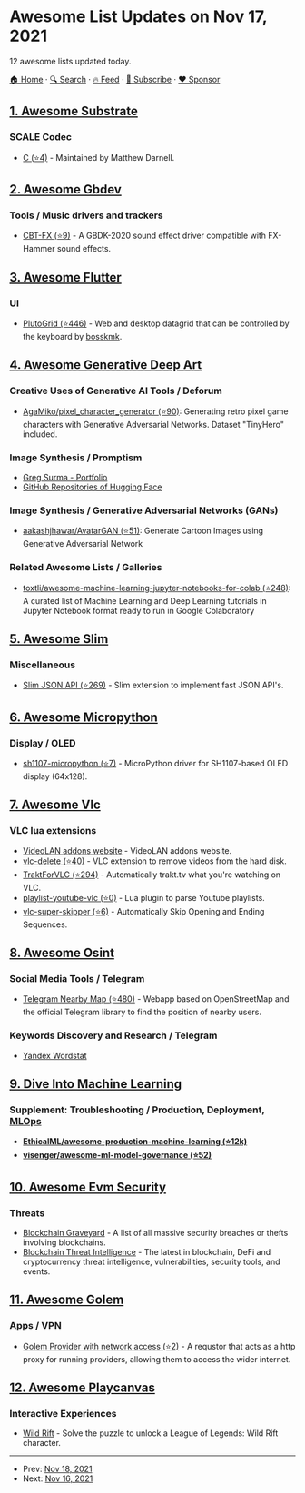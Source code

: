 # Awesome List Updates on Nov 17, 2021

12 awesome lists updated today.

[🏠 Home](/README.md) · [🔍 Search](https://www.trackawesomelist.com/search/) · [🔥 Feed](https://www.trackawesomelist.com/rss.xml) · [📮 Subscribe](https://trackawesomelist.us17.list-manage.com/subscribe?u=d2f0117aa829c83a63ec63c2f&id=36a103854c) · [❤️  Sponsor](https://github.com/sponsors/theowenyoung)



## [1. Awesome Substrate](/content/substrate-developer-hub/awesome-substrate/README.md)

### SCALE Codec

*   [C (⭐4)](https://github.com/MatthewDarnell/cScale) - Maintained by Matthew Darnell.

## [2. Awesome Gbdev](/content/gbdev/awesome-gbdev/README.md)

### Tools / Music drivers and trackers

*   [CBT-FX (⭐9)](https://github.com/datguywitha3ds/CBT-FX) - A GBDK-2020 sound effect driver compatible with FX-Hammer sound effects.

## [3. Awesome Flutter](/content/Solido/awesome-flutter/README.md)

### UI

*   [PlutoGrid (⭐446)](https://github.com/bosskmk/pluto_grid) <!--stargazers:bosskmk/pluto_grid--> - Web and desktop datagrid that can be controlled by the keyboard by [bosskmk](https://github.com/bosskmk).

## [4. Awesome Generative Deep Art](/content/filipecalegario/awesome-generative-deep-art/README.md)

### Creative Uses of Generative AI Tools / Deforum

*   [AgaMiko/pixel\_character\_generator (⭐90)](https://github.com/AgaMiko/pixel_character_generator): Generating retro pixel game characters with Generative Adversarial Networks. Dataset "TinyHero" included.

### Image Synthesis / Promptism

*   [Greg Surma - Portfolio](https://gsurma.github.io/)
*   [GitHub Repositories of Hugging Face](https://github.com/huggingface)

### Image Synthesis / Generative Adversarial Networks (GANs)

*   [aakashjhawar/AvatarGAN (⭐51)](https://github.com/aakashjhawar/AvatarGAN): Generate Cartoon Images using Generative Adversarial Network

### Related Awesome Lists / Galleries

*   [toxtli/awesome-machine-learning-jupyter-notebooks-for-colab (⭐248)](https://github.com/toxtli/awesome-machine-learning-jupyter-notebooks-for-colab): A curated list of Machine Learning and Deep Learning tutorials in Jupyter Notebook format ready to run in Google Colaboratory

## [5. Awesome Slim](/content/nekofar/awesome-slim/README.md)

### Miscellaneous

*   [Slim JSON API (⭐269)](https://github.com/entomb/slim-json-api) - Slim extension to implement fast JSON API's.

## [6. Awesome Micropython](/content/mcauser/awesome-micropython/README.md)

### Display / OLED

*   [sh1107-micropython (⭐7)](https://github.com/nemart69/sh1107-micropython) - MicroPython driver for SH1107-based OLED display (64x128).

## [7. Awesome Vlc](/content/mfkl/awesome-vlc/README.md)

### VLC lua extensions

*   [VideoLAN addons website](https://addons.videolan.org/browse/) - VideoLAN addons website.
*   [vlc-delete (⭐40)](https://github.com/surrim/vlc-delete) - VLC extension to remove videos from the hard disk.
*   [TraktForVLC (⭐294)](https://github.com/XaF/TraktForVLC) - Automatically trakt.tv what you're watching on VLC.
*   [playlist-youtube-vlc (⭐0)](https://github.com/Abstraxt-AA/playlist-youtube-vlc) - Lua plugin to parse Youtube playlists.
*   [vlc-super-skipper (⭐6)](https://github.com/Trevelopment/vlc-super-skipper) - Automatically Skip Opening and Ending Sequences.

## [8. Awesome Osint](/content/jivoi/awesome-osint/README.md)

### Social Media Tools / Telegram

*   [Telegram Nearby Map (⭐480)](https://github.com/tejado/telegram-nearby-map) - Webapp based on OpenStreetMap and the official Telegram library to find the position of nearby users.

### Keywords Discovery and Research / Telegram

*   [Yandex Wordstat](https://wordstat.yandex.com)

## [9. Dive Into Machine Learning](/content/dive-into-machine-learning/dive-into-machine-learning/README.md)

### Supplement: Troubleshooting / Production, Deployment,   [MLOps](https://ml-ops.org/)

*   **[EthicalML/awesome-production-machine-learning (⭐12k)](https://github.com/EthicalML/awesome-production-machine-learning#privacy-preserving-machine-learning)**
*   **[visenger/awesome-ml-model-governance (⭐52)](https://github.com/visenger/Awesome-ML-Model-Governance)**

## [10. Awesome Evm Security](/content/kareniel/awesome-evm-security/README.md)

### Threats

*   [Blockchain Graveyard](https://magoo.github.io/Blockchain-Graveyard/) - A list of all massive security breaches or thefts involving blockchains.
*   [Blockchain Threat Intelligence](https://www.blockthreat.io/) - The latest in blockchain, DeFi and cryptocurrency threat intelligence, vulnerabilities, security tools, and events.

## [11. Awesome Golem](/content/golemfactory/awesome-golem/README.md)

### Apps / VPN

*   [Golem Provider with network access (⭐2)](https://github.com/jedbrooke/golem-network-requestor) - A requstor that acts as a http proxy for running providers, allowing them to access the wider internet.

## [12. Awesome Playcanvas](/content/playcanvas/awesome-playcanvas/README.md)

### Interactive Experiences

*   [Wild Rift](https://unlock.wildrift.leagueoflegends.com/) - Solve the puzzle to unlock a League of Legends: Wild Rift character.

---

- Prev: [Nov 18, 2021](/content/2021/11/18/README.md)
- Next: [Nov 16, 2021](/content/2021/11/16/README.md)